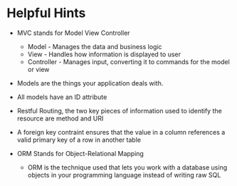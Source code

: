 # Helpful Hints 

* MVC stands for Model View Controller
	* Model - Manages the data and business logic
	* View - Handles how information is displayed to user
	* Controller - Manages input, converting it to commands for the model or view

* Models are the things your application deals with.  
* All models have an ID attribute
* Restful Routing, the two key pieces of information used to identify the resource are method and URI
* A foreign key contraint ensures that the value in a column references a valid primary key of a row in another table

* ORM Stands for Object-Relational Mapping
	* ORM is the technique used that lets you work with a database using objects in your programming language instead of writing raw SQL

	
